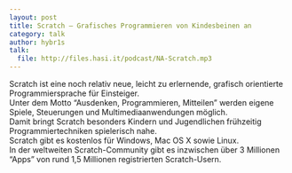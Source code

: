 ```yaml
---
layout: post
title: Scratch – Grafisches Programmieren von Kindesbeinen an
category: talk
author: hybr1s
talk:
  file: http://files.hasi.it/podcast/NA-Scratch.mp3
---
```

Scratch ist eine noch relativ neue, leicht zu erlernende, grafisch orientierte Programmiersprache für Einsteiger.  
Unter dem Motto “Ausdenken, Programmieren, Mitteilen” werden eigene Spiele, Steuerungen und Multimediaanwendungen möglich.  
Damit bringt Scratch besonders Kindern und Jugendlichen frühzeitig Programmiertechniken spielerisch nahe.  
Scratch gibt es kostenlos für Windows, Mac OS X sowie Linux.  
In der weltweiten Scratch-Community gibt es inzwischen über 3 Millionen “Apps” von rund 1,5 Millionen registrierten Scratch-Usern.

